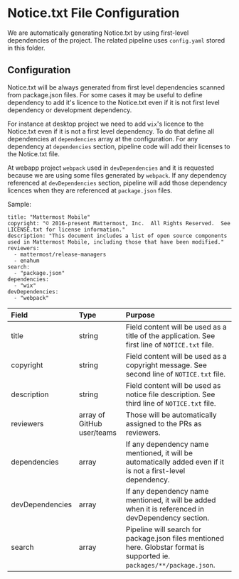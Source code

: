 # Notice.txt File Configuration

We are automatically generating Notice.txt by using first-level dependencies of the project. The related pipeline uses `config.yaml` stored in this folder.


## Configuration

Notice.txt will be always generated from first level dependencies scanned from package.json files. For some cases it may be useful to define 
dependency to add it's licence to the Notice.txt even if it is not first level dependency or development dependency.

For instance at desktop project we need to add `wix`'s licence to the Notice.txt even if it is not a first level dependency. To do that define
all dependencies at `dependencies` array at the configuration. For any dependency at `dependencies` section, pipeline code will add their 
licenses to the Notice.txt file.

At webapp project `webpack` used in `devDependencies` and it is requested because we are using some files generated by `webpack`. If any dependency 
referenced at `devDependencies` section, pipeline will add those dependency licences when they are referenced at `package.json` files.

Sample:

```
title: "Mattermost Mobile"
copyright: "© 2016-present Mattermost, Inc.  All Rights Reserved.  See LICENSE.txt for license information."
description: "This document includes a list of open source components used in Mattermost Mobile, including those that have been modified."
reviewers: 
  - mattermost/release-managers
  - enahum
search:
  - "package.json"
dependencies:
  - "wix"
devDependencies: 
  - "webpack"
```

| Field | Type   | Purpose |
| :--   | :--    | :--     |
| title | string | Field content will be used as a title of the application. See first line of `NOTICE.txt` file. |
| copyright | string | Field content will be used as a copyright message. See second line of `NOTICE.txt` file. |
| description | string | Field content will be used as notice file description. See third line of `NOTICE.txt` file. |
| reviewers | array of GitHub user/teams | Those will be automatically assigned to the PRs as reviewers. |
| dependencies | array | If any dependency name mentioned, it will be automatically added even if it is not a first-level dependency. |
| devDependencies | array | If any dependency name mentioned, it will be added when it is referenced in devDependency section. |
| search | array | Pipeline will search for package.json files mentioned here. Globstar format is supported ie. `packages/**/package.json`. |


